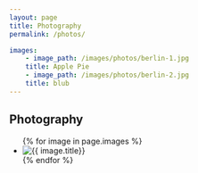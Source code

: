 ```yaml
---
layout: page
title: Photography
permalink: /photos/

images:
	- image_path: /images/photos/berlin-1.jpg
    title: Apple Pie
    - image_path: /images/photos/berlin-2.jpg
    title: blub
---
```

## Photography

<ul class="photo-gallery">
  {% for image in page.images %}
    <li><img src="{{ image.image_path }}" alt="{{ image.title}}"/></li>
  {% endfor %}
</ul>